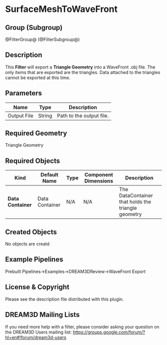 # SurfaceMeshToWaveFront #

## Group (Subgroup) ##

@FilterGroup@ (@FilterSubgroup@)

## Description ##

This **Filter** will export a **Triangle Geometry** into a WaveFront .obj file. The only items that are exported are the triangles. Data attached to the triangles cannot be exported at this time.

## Parameters ##

| Name | Type | Description |
|------|------|------|
| Output File| String  | Path to the output file. |

## Required Geometry ##

Triangle Geometry

## Required Objects ##

| Kind | Default Name | Type | Component Dimensions | Description |
|------|--------------|-------------|---------|-----|
| **Data Container** | Data Container | N/A | N/A | The DataContainer that holds the triangle geometry |


## Created Objects ##

No objects are creatd


## Example Pipelines ##

Prebuilt Pipelines->Examples->DREAM3DReview->WaveFront Export

## License & Copyright ##

Please see the description file distributed with this plugin.

## DREAM3D Mailing Lists ##

If you need more help with a filter, please consider asking your question on the DREAM3D Users mailing list:
https://groups.google.com/forum/?hl=en#!forum/dream3d-users